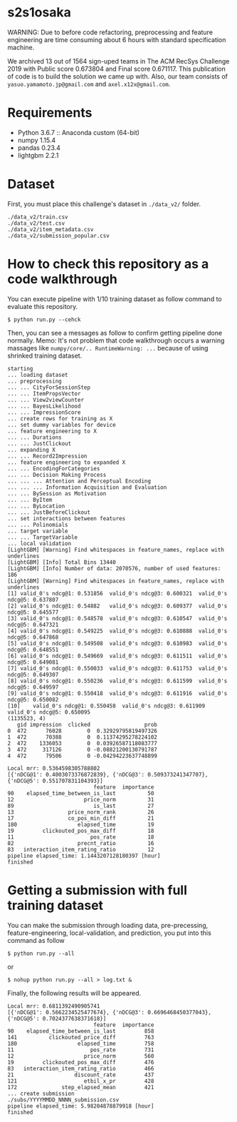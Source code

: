 # s2s1osaka
WARNING: Due to before code refactoring,  preprocessing and feature engineering are time consuming about 6 hours with standard specification machine.   

We archived 13 out of 1564 sign-uped teams in The ACM RecSys Challenge 2019 with Public score 0.673804 and Final score 0.671117. This publication of code is to build the solution we came up with. Also, our team consists of `yasuo.yamamoto.jp@gmail.com` and `axel.x12x@gmail.com`.  

# Requirements
- Python 3.6.7 :: Anaconda custom (64-bit)
- numpy 1.15.4
- pandas 0.23.4
- lightgbm 2.2.1

# Dataset
First, you must place this challenge's dataset in `./data_v2/` folder.
```
./data_v2/train.csv
./data_v2/test.csv
./data_v2/item_metadata.csv
./data_v2/submission_popular.csv
```

# How to check this repository as a code walkthrough
You can execute pipeline with 1/10 training dataset as follow command to evaluate this repository.  
```
$ python run.py --cehck
```
Then, you can see a messages as follow to confirm getting pipeline done normally.
Memo: It's not problem that code walkthrough occurs a warning massages like `numpy/core/.. RuntimeWarning: ...` because of using shrinked training dataset.    
```
starting
... loading dataset
... preprocessing
... ... CityForSessionStep
... ... ItemPropsVector
... ... View2viewCounter
... ... BayesLikelihood
... ... ImpressionScore
... create rows for training as X
... set dummy variables for device
... feature engineering to X
... ... Durations
... ... JustClickout
... expanding X
... ... Record2Impression
... feature engineering to expanded X
... ... EncodingForCategories
... ... Decision Making Process
... ... ... Attention and Perceptual Encoding
... ... ... Information Acquisition and Evaluation
... ... BySession as Motivation
... ... ByItem
... ... ByLocation
... ... JustBeforeClickout
... set interactions between features
... ... Polinomials
... target variable
... ... TargetVariable
... local validation
[LightGBM] [Warning] Find whitespaces in feature_names, replace with underlines
[LightGBM] [Info] Total Bins 13440
[LightGBM] [Info] Number of data: 2070576, number of used features: 186
[LightGBM] [Warning] Find whitespaces in feature_names, replace with underlines
[1]	valid_0's ndcg@1: 0.531856	valid_0's ndcg@3: 0.600321	valid_0's ndcg@5: 0.637807
[2]	valid_0's ndcg@1: 0.54882	valid_0's ndcg@3: 0.609377	valid_0's ndcg@5: 0.645577
[3]	valid_0's ndcg@1: 0.548578	valid_0's ndcg@3: 0.610547	valid_0's ndcg@5: 0.647321
[4]	valid_0's ndcg@1: 0.549225	valid_0's ndcg@3: 0.610888	valid_0's ndcg@5: 0.647868
[5]	valid_0's ndcg@1: 0.549508	valid_0's ndcg@3: 0.610983	valid_0's ndcg@5: 0.648551
[6]	valid_0's ndcg@1: 0.549669	valid_0's ndcg@3: 0.611511	valid_0's ndcg@5: 0.649081
[7]	valid_0's ndcg@1: 0.550033	valid_0's ndcg@3: 0.611753	valid_0's ndcg@5: 0.649307
[8]	valid_0's ndcg@1: 0.550236	valid_0's ndcg@3: 0.611599	valid_0's ndcg@5: 0.649597
[9]	valid_0's ndcg@1: 0.550418	valid_0's ndcg@3: 0.611916	valid_0's ndcg@5: 0.650082
[10]	valid_0's ndcg@1: 0.550458	valid_0's ndcg@3: 0.611909	valid_0's ndcg@5: 0.650095
(1135523, 4)
   gid impression  clicked                 prob
0  472      76028        0  0.32929795819497326
1  472      70388        0  0.11374295278224102
2  472    1336053        0  0.03926587118083777
3  472     317126        0 -0.08821200130791787
4  472      79506        0 -0.04294223637748899

Local mrr: 0.5364598305788802
[{'nDCG@1': 0.4003073376872839}, {'nDCG@3': 0.509373241347707}, {'nDCG@5': 0.551707831104393}]
                           feature  importance
90    elapsed_time_between_is_last          50
12                      price_norm          31
89                         is_last          27
13                 price_norm_rank          26
17                 co_pos_min_diff          21
180                   elapsed_time          19
19         clickouted_pos_max_diff          18
11                        pos_rate          18
82                    precnt_ratio          16
83   interaction_item_rating_ratio          12
pipeline elapsed_time: 1.1443207128180397 [hour]
finished
```

# Getting a submission with full training dataset
You can make the submission through loading data, pre-precessing, feature-engineering, local-validation, and prediction, you put into this command as follow 
```
$ python run.py --all 
```
or
```
$ nohup python run.py --all > log.txt &
```   
Finally, the following results will be appeared.
```
Local mrr: 0.6811392490905741
[{'nDCG@1': 0.5662234525477674}, {'nDCG@3': 0.6696468450377043}, {'nDCG@5': 0.7024377638371618}]
                           feature  importance
90    elapsed_time_between_is_last         858
141          clickouted_price_diff         763
180                   elapsed_time         758
11                        pos_rate         731
12                      price_norm         560
19         clickouted_pos_max_diff         476
83   interaction_item_rating_ratio         466
21                   discount_rate         437
121                     etbil_x_pr         428
172              step_elapsed_mean         421
... create submission
./subs/YYYYMMDD_NNNN_submission.csv
pipeline elapsed_time: 5.98204878879918 [hour]
finished
```


